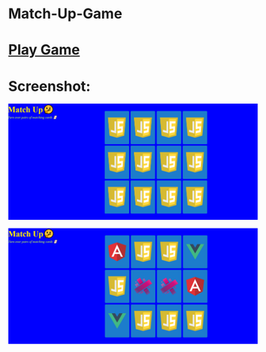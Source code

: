 # Match-Up-Game

# [Play Game]

[Play Game]: https://bhavika022.github.io/Match-Up-Game/

# Screenshot:

![Main Page](./img/ss/1.png)

![Game](./img/ss/2.png) 
